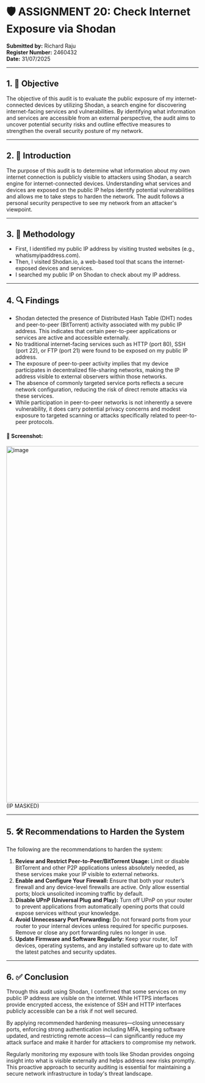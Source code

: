 <!DOCTYPE html>
<html lang="en">
<head>
  <meta charset="UTF-8" />
</head>
<body>

<h1>🛡️ ASSIGNMENT 20: Check Internet Exposure via Shodan</h1>
<p><strong>Submitted by:</strong> Richard Raju<br />
<strong>Register Number:</strong> 2460432<br/>
<strong>Date:</strong> 31/07/2025</p>

<hr />

<h2>1. 🎯 Objective</h2>

  <p>
    The objective of this audit is to evaluate the public exposure of my internet-connected devices by utilizing Shodan, a search engine for discovering internet-facing services and vulnerabilities. By identifying what information and services are accessible from an external perspective, the audit aims to uncover potential security risks and outline effective measures to strengthen the overall security posture of my network.
  </p>
<hr/>

<h2>2. 📖 Introduction</h2>
<p>
  The purpose of this audit is to determine what information about my own internet connection is publicly visible to attackers using Shodan, a search engine for internet-connected devices. Understanding what services and devices are exposed on the public IP helps identify potential vulnerabilities and allows me to take steps to harden the network. The audit follows a personal security perspective to see my network from an attacker's viewpoint.
</p>

<hr />

<h2>3. 🧰 Methodology</h2>
<ul>
  <li>First, I identified my public IP address by visiting trusted websites (e.g., whatismyipaddress.com).</li>
  <li>Then, I visited Shodan.io, a web-based tool that scans the internet-exposed devices and services.</li>
  <li>I searched my public IP on Shodan to check about my IP address.</li>
</ul>

<hr />

<h2>4. 🔍 Findings</h2>
<ul>
  <li>Shodan detected the presence of Distributed Hash Table (DHT) nodes and peer-to-peer (BitTorrent) activity associated with my public IP address. This indicates that certain peer-to-peer applications or services are active and accessible externally.</li>
  <li>No traditional internet-facing services such as HTTP (port 80), SSH (port 22), or FTP (port 21) were found to be exposed on my public IP address.</li>
  <li>The exposure of peer-to-peer activity implies that my device participates in decentralized file-sharing networks, making the IP address visible to external observers within those networks.</li>
  <li>The absence of commonly targeted service ports reflects a secure network configuration, reducing the risk of direct remote attacks via these services.</li>
  <li>While participation in peer-to-peer networks is not inherently a severe vulnerability, it does carry potential privacy concerns and modest exposure to targeted scanning or attacks specifically related to peer-to-peer protocols.</li>
</ul>

<h4>📸 Screenshot:</h4>

<img width="1918" height="935" alt="image" src="https://github.com/user-attachments/assets/5824e0f7-d173-445c-9107-b69b107a6997" />
(IP MASKED)
<hr />

<h2>5. 🛠️ Recommendations to Harden the System</h2>
<p>The following are the recommendations to harden the system:</p>
<ol>
  <li><strong>Review and Restrict Peer-to-Peer/BitTorrent Usage:</strong> Limit or disable BitTorrent and other P2P applications unless absolutely needed, as these services make your IP visible to external networks.</li>
  <li><strong>Enable and Configure Your Firewall:</strong> Ensure that both your router’s firewall and any device-level firewalls are active. Only allow essential ports; block unsolicited incoming traffic by default.</li>
  <li><strong>Disable UPnP (Universal Plug and Play):</strong> Turn off UPnP on your router to prevent applications from automatically opening ports that could expose services without your knowledge.</li>
  <li><strong>Avoid Unnecessary Port Forwarding:</strong> Do not forward ports from your router to your internal devices unless required for specific purposes. Remove or close any port forwarding rules no longer in use.</li>
  <li><strong>Update Firmware and Software Regularly:</strong> Keep your router, IoT devices, operating systems, and any installed software up to date with the latest patches and security updates.</li>
</ol>

<hr />

<h2>6. ✅ Conclusion</h2>
<p>
  Through this audit using Shodan, I confirmed that some services on my public IP address are visible on the internet. While HTTPS interfaces provide encrypted access, the existence of SSH and HTTP interfaces publicly accessible can be a risk if not well secured.
</p>
<p>
  By applying recommended hardening measures—closing unnecessary ports, enforcing strong authentication including MFA, keeping software updated, and restricting remote access—I can significantly reduce my attack surface and make it harder for attackers to compromise my network.
</p>
<p>
  Regularly monitoring my exposure with tools like Shodan provides ongoing insight into what is visible externally and helps address new risks promptly. This proactive approach to security auditing is essential for maintaining a secure network infrastructure in today's threat landscape.
</p>

</body>
</html>
